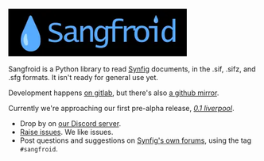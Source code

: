 ![alt text](etc/banner.webp "Sangfroid")

Sangfroid is a Python library to read [Synfig](https://synfig.org) documents, in the .sif, .sifz, and .sfg formats. It isn't ready for general use yet.

Development happens [on gitlab](https://gitlab.com/marnanel/sangfroid), but there's also [a github mirror](https://github.com/marnanel/sangfroid).

Currently we're approaching our first pre-alpha release, *[0.1 liverpool](https://gitlab.com/marnanel/sangfroid/-/milestones/1)*.

* Drop by on [our Discord server](https://discord.gg/2eAHdQTUyb).
* [Raise issues](https://gitlab.com/marnanel/sangfroid/-/issues/). We like issues.
* Post questions and suggestions on [Synfig's own forums](https://forums.synfig.org/), using the tag `#sangfroid`.
